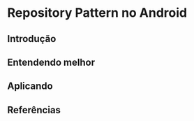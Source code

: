 Repository Pattern no Android
====================

## Introdução


## Entendendo melhor


## Aplicando


## Referências

